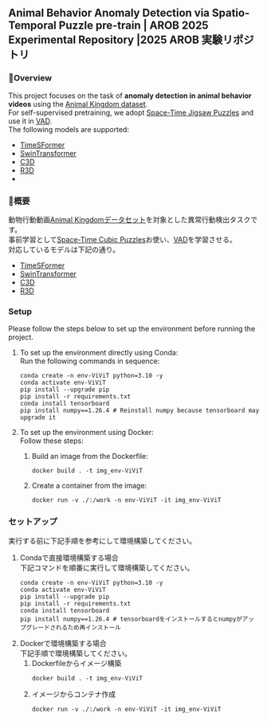 
## Animal Behavior Anomaly Detection via Spatio-Temporal Puzzle pre-train | AROB 2025 Experimental Repository |2025 AROB 実験リポジトリ 

### 🐾Overview  
This project focuses on the task of **anomaly detection in animal behavior videos** using the [Animal Kingdom dataset](https://sutdcv.github.io/Animal-Kingdom/).  <br>
For self-supervised pretraining, we adopt [Space-Time Jigsaw Puzzles](https://arxiv.org/pdf/1811.09795) and use it in [VAD](https://link.springer.com/chapter/10.1007/978-3-031-20080-9_29).  <br>
The following models are supported:  
- [TimeSFormer](https://arxiv.org/pdf/2102.05095)  
- [SwinTransformer](https://arxiv.org/abs/2106.13230)  
- [C3D](https://arxiv.org/pdf/1412.0767)  
- [R3D](https://arxiv.org/pdf/1711.11248v3)
- 
### 🐾概要
動物行動動画[Animal Kingdomデータセット](https://sutdcv.github.io/Animal-Kingdom/)を対象とした異常行動検出タスクです。<br>
事前学習として[Space-Time Cubic Puzzles](https://arxiv.org/pdf/1811.09795)お使い、[VAD](https://link.springer.com/chapter/10.1007/978-3-031-20080-9_29)を学習させる。<br>
対応しているモデルは下記の通り。
- [TimeSFormer](https://arxiv.org/pdf/2102.05095)
- [SwinTransformer](https://arxiv.org/abs/2106.13230)
- [C3D](https://arxiv.org/pdf/1412.0767)
- [R3D](https://arxiv.org/pdf/1711.11248v3)

### Setup  
Please follow the steps below to set up the environment before running the project.

1. To set up the environment directly using Conda:  <br>
    Run the following commands in sequence:
    ```
    conda create -n env-ViViT python=3.10 -y
    conda activate env-ViViT
    pip install --upgrade pip
    pip install -r requirements.txt
    conda install tensorboard
    pip install numpy==1.26.4 # Reinstall numpy because tensorboard may upgrade it
    ```

2. To set up the environment using Docker:  <br>
    Follow these steps:  <br>
    1. Build an image from the Dockerfile:
        ```
        docker build . -t img_env-ViViT
        ```
    2. Create a container from the image:
        ```
        docker run -v ./:/work -n env-ViViT -it img_env-ViViT
        ```

### セットアップ
実行する前に下記手順を参考にして環境構築してください。
1. Condaで直接環境構築する場合<br>
    下記コマンドを順番に実行して環境構築してください。
    ```
    conda create -n env-ViViT python=3.10 -y
    conda activate env-ViViT
    pip install --upgrade pip
    pip install -r requirements.txt
    conda install tensorboard
    pip install numpy==1.26.4 # tensorboardをインストールするとnumpyがアップグレードされるため再インストール
    ```
2. Dockerで環境構築する場合<br>
    下記手順で環境構築してください。<br>
    1. Dockerfileからイメージ構築
        ```
        docker build . -t img_env-ViViT
        ```
    2. イメージからコンテナ作成
        ```
        docker run -v ./:/work -n env-ViViT -it img_env-ViViT
        ```
